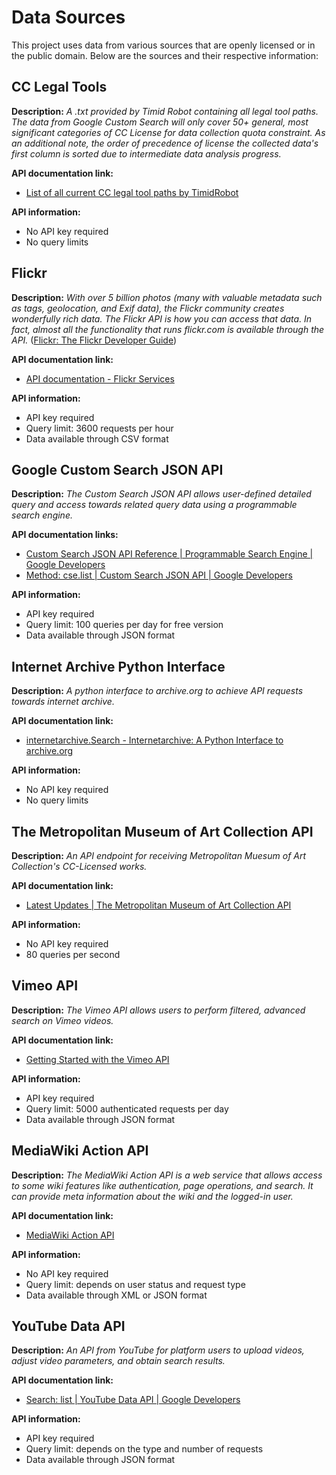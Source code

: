 # Data Sources

This project uses data from various sources that are openly licensed or in the public domain. Below are the sources and their respective information:

## CC Legal Tools

**Description:** _A .txt provided by Timid Robot containing all legal tool paths. The data from Google Custom Search will only cover 50+ general, most significant categories of CC License for data collection quota constraint. As an additional note, the order of precedence of license the collected data's first column is sorted due to intermediate data analysis progress._

**API documentation link:**
- [List of all current CC legal tool paths by TimidRobot](https://github.com/creativecommons/quantifying/blob/main/google_custom_search/legal-tool-paths.txt)

**API information:**
- No API key required
- No query limits

## Flickr

**Description:** _With over 5 billion photos (many with valuable metadata such as tags, geolocation,
and Exif data), the Flickr community creates wonderfully rich data. The Flickr API is how you can
access that data. In fact, almost all the functionality that runs flickr.com is available through
the API._ ([Flickr: The Flickr Developer Guide](https://www.flickr.com/services/developer/))

**API documentation link:** 
- [API documentation - Flickr Services](https://www.flickr.com/services/api/)

**API information:**
- API key required
- Query limit: 3600 requests per hour
- Data available through CSV format

## Google Custom Search JSON API

**Description:** _The Custom Search JSON API allows user-defined detailed query and access towards related query data using a programmable search engine._

**API documentation links:**
- [Custom Search JSON API Reference | Programmable Search Engine | Google Developers](https://developers.google.com/custom-search/v1/reference/rest)
- [Method: cse.list | Custom Search JSON API | Google Developers](https://developers.google.com/custom-search/v1/reference/rest/v1/cse/list)

**API information:**
- API key required
- Query limit: 100 queries per day for free version
- Data available through JSON format

## Internet Archive Python Interface

**Description:** _A python interface to archive.org to achieve API requests towards internet archive._

**API documentation link:** 
- [internetarchive.Search - Internetarchive: A Python Interface to archive.org](https://internetarchive.readthedocs.io/en/stable/internetarchive.html#internetarchive.Search)

**API information:**
- No API key required
- No query limits

## The Metropolitan Museum of Art Collection API

**Description:** _An API endpoint for receiving Metropolitan Muesum of Art Collection's CC-Licensed works._

**API documentation link:** 
- [Latest Updates | The Metropolitan Museum of Art Collection API](https://metmuseum.github.io/)

**API information:**
  - No API key required
  - 80 queries per second

## Vimeo API

 **Description:** _The Vimeo API allows users to perform filtered, advanced search on Vimeo videos._

**API documentation link:** 
- [Getting Started with the Vimeo API](https://developer.vimeo.com/api/start)

**API information:**
  - API key required
  - Query limit: 5000 authenticated requests per day
  - Data available through JSON format

## MediaWiki Action API

**Description:** _The MediaWiki Action API is a web service that allows access to some wiki features like authentication, page operations, and search. It can provide meta information about the wiki and the logged-in user._

**API documentation link:** 
- [MediaWiki Action API](https://www.mediawiki.org/wiki/API:Main_page)

**API information:**
  - No API key required
  - Query limit: depends on user status and request type
  - Data available through XML or JSON format
 
## YouTube Data API

**Description:** _An API from YouTube for platform users to upload videos, adjust video parameters, and obtain search results._

**API documentation link:** 
- [Search: list | YouTube Data API | Google Developers](https://developers.google.com/youtube/v3/docs/search/list)

**API information:**
  - API key required
  - Query limit: depends on the type and number of requests
  - Data available through JSON format
